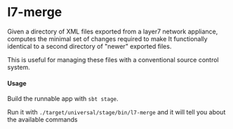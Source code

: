 l7-merge
============================

Given a directory of XML files exported from a layer7 network appliance,
computes the minimal set of changes required to make It functionally 
identical to a second directory of "newer" exported files.

This is useful for managing these files with a conventional source control system.

#### Usage

Build the runnable app with `sbt stage`.

Run it with `./target/universal/stage/bin/l7-merge`
and it will tell you about the available commands
